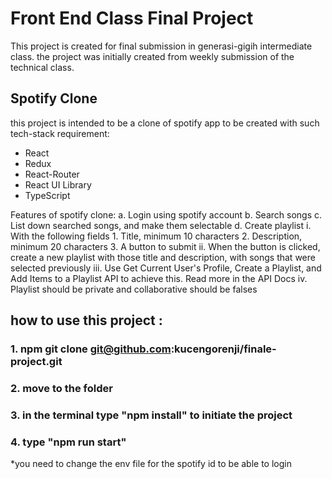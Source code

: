 # Front End Class Final Project

This project is created for final submission in generasi-gigih intermediate class. the project was initially created from weekly submission of the technical class. 

## Spotify Clone

this project is intended to be a clone of spotify app to be created with such tech-stack requirement:
- React
- Redux
- React-Router
- React UI Library
- TypeScript

Features of spotify clone:
  a. Login using spotify account
  b. Search songs
  c. List down searched songs, and make them selectable
  d. Create playlist
    i.   With the following fields
          1. Title, minimum 10 characters
          2. Description, minimum 20 characters
          3. A button to submit
    ii.  When the button is clicked, create a new playlist with those title
         and description, with songs that were selected previously
    iii. Use Get Current User's Profile, Create a Playlist, and Add Items to a
         Playlist API to achieve this. Read more in the API Docs
    iv.  Playlist should be private and collaborative should be falses

## how to use this project :

### 1. npm git clone git@github.com:kucengorenji/finale-project.git
### 2. move to the folder 
### 3. in the terminal type "npm install" to initiate the project
### 4. type "npm run start"

*you need to change the env file for the spotify id to be able to login
